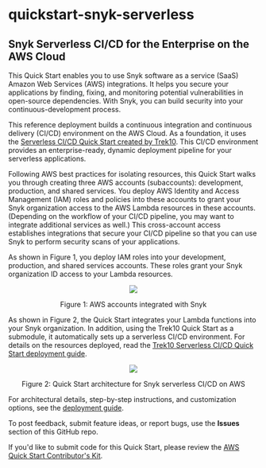 # quickstart-snyk-serverless
## Snyk Serverless CI/CD for the Enterprise on the AWS Cloud

This Quick Start enables you to use Snyk software as a service (SaaS) Amazon Web Services (AWS) integrations. It helps you secure your applications by finding, fixing, and monitoring potential vulnerabilities in open-source dependencies. With Snyk, you can build security into your continuous-development process.  

This reference deployment builds a continuous integration and continuous delivery (CI/CD) environment on the AWS Cloud. As a foundation, it uses the [Serverless CI/CD Quick Start created by Trek10](https://fwd.aws/jXjN8). This CI/CD environment provides an enterprise-ready, dynamic deployment pipeline for your serverless applications.

Following AWS best practices for isolating resources, this Quick Start walks you through creating three AWS accounts (subaccounts): development, production, and shared services. You deploy AWS Identity and Access Management (IAM) roles and policies into these accounts to grant your Snyk organization access to the AWS Lambda resources in these accounts. (Depending on the workflow of your CI/CD pipeline, you may want to integrate additional services as well.) This cross-account access establishes integrations that secure your CI/CD pipeline so that you can use Snyk to perform security scans of your applications.

As shown in Figure 1, you deploy IAM roles into your development, production, and shared services accounts. These roles grant your Snyk organization ID access to your Lambda resources.

<p align="center">
    <img src="./images/Snyk-3-cross-acct-IAM-roles.png">
</p>
<p align="center">Figure 1: AWS accounts integrated with Snyk</p> 

As shown in Figure 2, the Quick Start integrates your Lambda functions into your Snyk organization. In addition, using the Trek10 Quick Start as a submodule, it automatically sets up a serverless CI/CD environment. For details on the resources deployed, read the [Trek10 Serverless CI/CD Quick Start deployment guide](https://fwd.aws/53avp).

<p align="center">
    <img src="./images/Snyk-arch-diagram.png">
</p>
<p align="center">Figure 2: Quick Start architecture for Snyk serverless CI/CD on AWS</p>

For architectural details, step-by-step instructions, and customization options, see the [deployment guide](https://fwd.aws/mrrMK).

To post feedback, submit feature ideas, or report bugs, use the **Issues** section of this GitHub repo.

If you'd like to submit code for this Quick Start, please review the [AWS Quick Start Contributor's Kit](https://aws-quickstart.github.io/).
